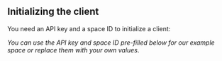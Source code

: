 ## Initializing the client

You need an API key and a space ID to initialize a client:

_You can use the API key and space ID pre-filled below for our example space or replace them with your own values_.
